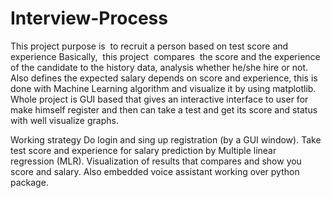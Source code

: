 # Interview-Process
This project purpose is  to recruit a person based on test score and experience
Basically,  this project  compares  the score and the experience of the candidate to the history data, analysis whether he/she hire or not.
Also defines the expected salary depends on score and experience, this is done with Machine Learning algorithm and visualize it by using matplotlib.
Whole project is GUI based that gives an interactive interface to user for make himself register and then can take a test and get its score and status with well visualize graphs. 

Working strategy
Do login and sing up registration (by a GUI window).
Take test score and experience for salary prediction by Multiple linear regression (MLR).
Visualization of results that compares and show you score and  salary.
Also  embedded  voice assistant working over python package.
